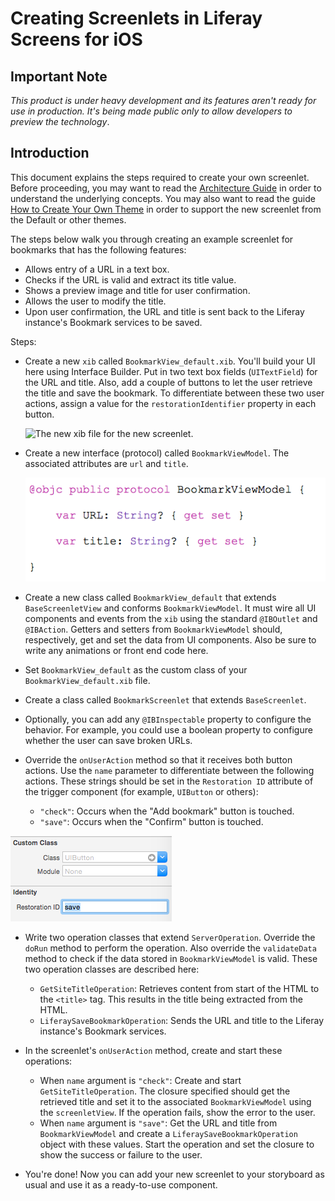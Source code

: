 # Creating Screenlets in Liferay Screens for iOS

## Important Note

*This product is under heavy development and its features aren't ready for use in production. It's being made public only to allow developers to preview the technology*.

## Introduction

This document explains the steps required to create your own screenlet. Before proceeding, you may want to read the [Architecture Guide](architecture.md) in order to understand the underlying concepts. You may also want to read the guide [How to Create Your Own Theme](theme_creation.md) in order to support the new screenlet from the Default or other themes.

The steps below walk you through creating an example screenlet for bookmarks that has the following features:

- Allows entry of a URL in a text box.
- Checks if the URL is valid and extract its title value. 
- Shows a preview image and title for user confirmation.
- Allows the user to modify the title.
- Upon user confirmation, the URL and title is sent back to the Liferay instance's Bookmark services to be saved.

Steps:

* Create a new `xib` called `BookmarkView_default.xib`. You'll build your UI here using Interface Builder. Put in two text box fields (`UITextField`) for the URL and title. Also, add a couple of buttons to let the user retrieve the title and save the bookmark. To differentiate between these two user actions, assign a value for the `restorationIdentifier` property in each button.

    ![The new `xib` file for the new screenlet.](Images/xcode-add-bookmark.png)

* Create a new interface (protocol) called `BookmarkViewModel`. The associated attributes are `url` and `title`.

    ![The new view model for the new screenlet.](Images/xcode-bookmark-viewmodel.png)

* Create a new class called `BookmarkView_default` that extends `BaseScreenletView` and conforms `BookmarkViewModel`. It must wire all UI components and events from the `xib` using the standard `@IBOutlet` and `@IBAction`. Getters and setters from `BookmarkViewModel` should, respectively, get and set the data from UI components. Also be sure to write any animations or front end code here.

* Set `BookmarkView_default` as the custom class of your `BookmarkView_default.xib` file.

* Create a class called `BookmarkScreenlet` that extends `BaseScreenlet`.

* Optionally, you can add any `@IBInspectable` property to configure the behavior. For example, you could use a boolean property to configure whether the user can save broken URLs.

* Override the `onUserAction` method so that it receives both button actions. Use the `name` parameter to differentiate between the following actions. These strings should be set in the `Restoration ID` attribute of the trigger component (for example, `UIButton` or others):

    - `"check"`: Occurs when the "Add bookmark" button is touched. 
    - `"save"`: Occurs when the "Confirm" button is touched.

![The restoration ID for trigger components.](Images/xcode-restoration-id.png)

* Write two operation classes that extend `ServerOperation`. Override the `doRun` method to perform the operation. Also override the `validateData` method to check if the data stored in `BookmarkViewModel` is valid. These two operation classes are described here:

    - `GetSiteTitleOperation`: Retrieves content from start of the HTML to the `<title>` tag. This results in the title being extracted from the HTML.
    - `LiferaySaveBookmarkOperation`: Sends the URL and title to the Liferay instance's Bookmark services.

* In the screenlet's `onUserAction` method, create and start these operations:

    - When `name` argument is `"check"`: Create and start `GetSiteTitleOperation`. The closure specified should get the retrieved title and set it to the associated `BookmarkViewModel` using the `screenletView`. If the operation fails, show the error to the user.
    - When `name` argument is `"save"`: Get the URL and title from `BookmarkViewModel` and create a `LiferaySaveBookmarkOperation` object with these values. Start the operation and set the closure to show the success or failure to the user.

* You're done! Now you can add your new screenlet to your storyboard as usual and use it as a ready-to-use component.
